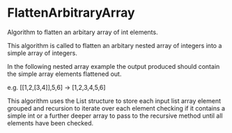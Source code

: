 # FlattenArbitraryArray
Algorithm to flatten an arbitary array of int elements.

This algorithm is called to flatten an arbitary nested array of integers into a simple array of integers.

In the following nested array example the output produced should contain the simple array elements flattened out.

e.g. [[1,2,[3,4]],5,6] -> [1,2,3,4,5,6]

This algorithm uses the List structure to store each input list array element grouped and recursion to iterate over
each element checking if it contains a simple int or a further deeper array to pass to the recursive method until all
elements have been checked.
